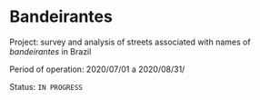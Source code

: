 # Bandeirantes

Project: survey and analysis of streets associated with names of _bandeirantes_ in Brazil

Period of operation: 2020/07/01 a 2020/08/31/

Status: `IN PROGRESS`
